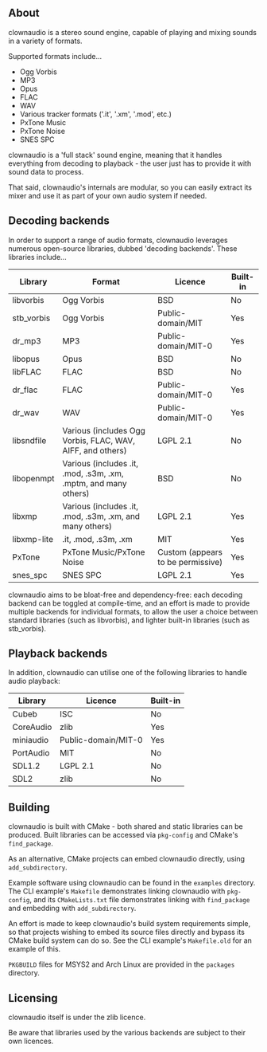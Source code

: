 ## About

clownaudio is a stereo sound engine, capable of playing and mixing sounds in a
variety of formats.

Supported formats include...
* Ogg Vorbis
* MP3
* Opus
* FLAC
* WAV
* Various tracker formats ('.it', '.xm', '.mod', etc.)
* PxTone Music
* PxTone Noise
* SNES SPC

clownaudio is a 'full stack' sound engine, meaning that it handles everything
from decoding to playback - the user just has to provide it with sound data to
process.

That said, clownaudio's internals are modular, so you can easily extract
its mixer and use it as part of your own audio system if needed.


## Decoding backends

In order to support a range of audio formats, clownaudio leverages numerous
open-source libraries, dubbed 'decoding backends'. These libraries include...

| Library     | Format                                                              | Licence                           | Built-in |
|-------------|---------------------------------------------------------------------|-----------------------------------|----------|
| libvorbis   | Ogg Vorbis                                                          | BSD                               | No       |
| stb_vorbis  | Ogg Vorbis                                                          | Public-domain/MIT                 | Yes      |
| dr_mp3      | MP3                                                                 | Public-domain/MIT-0               | Yes      |
| libopus     | Opus                                                                | BSD                               | No       |
| libFLAC     | FLAC                                                                | BSD                               | No       |
| dr_flac     | FLAC                                                                | Public-domain/MIT-0               | Yes      |
| dr_wav      | WAV                                                                 | Public-domain/MIT-0               | Yes      |
| libsndfile  | Various (includes Ogg Vorbis, FLAC, WAV, AIFF, and others)          | LGPL 2.1                          | No       |
| libopenmpt  | Various (includes .it, .mod, .s3m, .xm, .mptm, and many others)     | BSD                               | No       |
| libxmp      | Various (includes .it, .mod, .s3m, .xm, and many others)            | LGPL 2.1                          | Yes      |
| libxmp-lite | .it, .mod, .s3m, .xm                                                | MIT                               | Yes      |
| PxTone      | PxTone Music/PxTone Noise                                           | Custom (appears to be permissive) | Yes      |
| snes_spc    | SNES SPC                                                            | LGPL 2.1                          | Yes      |

clownaudio aims to be bloat-free and dependency-free: each decoding backend can
be toggled at compile-time, and an effort is made to provide multiple backends
for individual formats, to allow the user a choice between standard libraries
(such as libvorbis), and lighter built-in libraries (such as stb_vorbis).


## Playback backends

In addition, clownaudio can utilise one of the following libraries to handle
audio playback:

| Library   | Licence             | Built-in |
|-----------|---------------------|----------|
| Cubeb     | ISC                 | No       |
| CoreAudio | zlib                | Yes      |
| miniaudio | Public-domain/MIT-0 | Yes      |
| PortAudio | MIT                 | No       |
| SDL1.2    | LGPL 2.1            | No       |
| SDL2      | zlib                | No       |


## Building

clownaudio is built with CMake - both shared and static libraries can be
produced. Built libraries can be accessed via `pkg-config` and CMake's
`find_package`.

As an alternative, CMake projects can embed clownaudio directly, using
`add_subdirectory`.

Example software using clownaudio can be found in the `examples` directory.
The CLI example's `Makefile` demonstrates linking clownaudio with `pkg-config`,
and its `CMakeLists.txt` file demonstrates linking with `find_package` and
embedding with `add_subdirectory`.

An effort is made to keep clownaudio's build system requirements simple, so that
projects wishing to embed its source files directly and bypass its CMake build
system can do so. See the CLI example's `Makefile.old` for an example of this.

`PKGBUILD` files for MSYS2 and Arch Linux are provided in the `packages`
directory.


## Licensing

clownaudio itself is under the zlib licence.

Be aware that libraries used by the various backends are subject to
their own licences.
